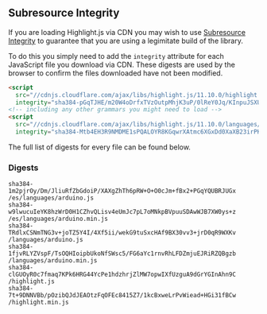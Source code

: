 ## Subresource Integrity

If you are loading Highlight.js via CDN you may wish to use [Subresource Integrity](https://developer.mozilla.org/en-US/docs/Web/Security/Subresource_Integrity) to guarantee that you are using a legimitate build of the library.

To do this you simply need to add the `integrity` attribute for each JavaScript file you download via CDN. These digests are used by the browser to confirm the files downloaded have not been modified.

```html
<script
  src="//cdnjs.cloudflare.com/ajax/libs/highlight.js/11.10.0/highlight.min.js"
  integrity="sha384-pGqTJHE/m20W4oDrfxTVzOutpMhjK3uP/0lReY0Jq/KInpuJSXUnk4WAYbciCLqT"></script>
<!-- including any other grammars you might need to load -->
<script
  src="//cdnjs.cloudflare.com/ajax/libs/highlight.js/11.10.0/languages/go.min.js"
  integrity="sha384-Mtb4EH3R9NMDME1sPQALOYR8KGqwrXAtmc6XGxDd0XaXB23irPKsuET0JjZt5utI"></script>
```

The full list of digests for every file can be found below.

### Digests

```
sha384-1m2pjrOy/Dm/JliuRfZbGdoiP/XAXgZhTh6pRW+O+O0cJm+fBx2+PGqYQUBRJUGx /es/languages/arduino.js
sha384-w9lwucuIeYK8hzWrD0H1CZhvQLisv4eUmJc7pL7oMNkpBVpuuSDAwWJB7XW0ys+z /es/languages/arduino.min.js
sha384-TRdlxCSNmTNG3v+joTZ5Y4I/4Xf5ii/wekG9tuSxcHAf9BX30vv3+jrD0qR9WXKv /languages/arduino.js
sha384-1fjvRLYZVspF/TsOQHIoipbUkoNfSWsc5/FG6aYc1rnvRhLFDZmjuEJRiRZQBgzb /languages/arduino.min.js
sha384-clGUOyR0c7fmaq7KPk6HRG44YcPe1hdzhrjZlMW7opwIXfUzguA9dGrYGInAhn9C /highlight.js
sha384-7t+9DNNVBb/pOzibQJdJEAOtzFqOFEc8415Z7/1kcBxweLrPvWiead+HGi31fBCw /highlight.min.js
```

